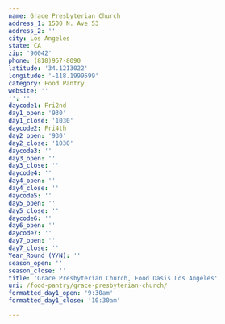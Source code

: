 ```yaml
---
name: Grace Presbyterian Church
address_1: 1500 N. Ave 53
address_2: ''
city: Los Angeles
state: CA
zip: '90042'
phone: (818)957-8090
latitude: '34.1213022'
longitude: '-118.1999599'
category: Food Pantry
website: ''
'': ''
daycode1: Fri2nd
day1_open: '930'
day1_close: '1030'
daycode2: Fri4th
day2_open: '930'
day2_close: '1030'
daycode3: ''
day3_open: ''
day3_close: ''
daycode4: ''
day4_open: ''
day4_close: ''
daycode5: ''
day5_open: ''
day5_close: ''
daycode6: ''
day6_open: ''
daycode7: ''
day7_open: ''
day7_close: ''
Year_Round (Y/N): ''
season_open: ''
season_close: ''
title: 'Grace Presbyterian Church, Food Oasis Los Angeles'
uri: /food-pantry/grace-presbyterian-church/
formatted_day1_open: '9:30am'
formatted_day1_close: '10:30am'

---
```

